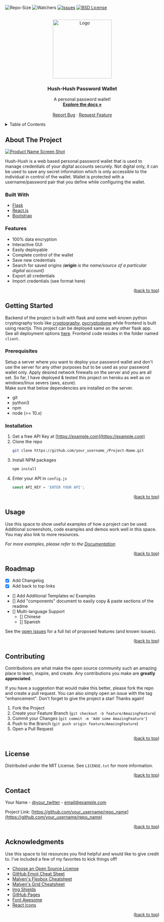 <div id="top"></div>


<!-- PROJECT SHIELDS -->
![Repo-Size][repo-size-shield]
![Watchers][watchers-shield]
[![Issues][issues-shield]][issues-url]
[![BSD License][license-shield]][license-url]



<!-- PROJECT LOGO -->
<br />
<div align="center">
  <a href="https://github.com/afraz-khan/hush-hush">
    <img src="https://i.ibb.co/0ts8L6D/logo192.png" alt="Logo" width="192" height="192">
  </a>

  <h3 align="center">Hush-Hush Password Wallet</h3>

  <p align="center">
    A personal password wallet!
    <br />
    <a href="https://github.com/othneildrew/Best-README-Template"><strong>Explore the docs »</strong></a>
    <br />
    <br />
    <a href="https://github.com/afraz-khan/hush-hush/issues">Report Bug</a>
    ·
    <a href="https://github.com/afraz-khan/hush-hush/issues">Request Feature</a>
  </p>
</div>


<!-- TABLE OF CONTENTS -->


<details>
  <summary>Table of Contents</summary>
  <ol>
    <li>
      <a href="#about-the-project">About The Project</a>
      <ul>
        <li><a href="#built-with">Built With</a></li>
        <li><a href="#features">Features</a></li>
      </ul>
    </li>
    <li>
      <a href="#getting-started">Getting Started</a>
      <ul>
        <li><a href="#prerequisites">Prerequisites</a></li>
        <li><a href="#installation">Installation</a></li>
      </ul>
    </li>
    <li><a href="#usage">Usage</a></li>
    <li><a href="#roadmap">Roadmap</a></li>
    <li><a href="#contributing">Contributing</a></li>
    <li><a href="#license">License</a></li>
    <li><a href="#contact">Contact</a></li>
    <li><a href="#acknowledgments">Acknowledgments</a></li>
  </ol>
</details>



<!-- ABOUT THE PROJECT -->
## About The Project

[![Product Name Screen Shot][product-screenshot]](https://example.com)

Hush-Hush is a web based personal password wallet that is used to manage credentials of your digital accounts securely. Not digital only, it can be used to save any secret information which is only accessible to the individual in control of the wallet. Wallet is protected with a username/password pair that you define while configuring the wallet.



### Built With


* [Flask](https://flask.palletsprojects.com/)
* [React.js](https://reactjs.org/)
* [Bootstrap](https://getbootstrap.com)


### Features
- 100% data encryption
- Interactive GUI
- Easily deployable
- Complete control of the wallet
- Save new credentials
- Search for saved origins _(**origin** is the name/source of a particular digital account)_
- Export all credentials
- Import credentials (see format here)

<p align="right">(<a href="#top">back to top</a>)</p>

<!-- GETTING STARTED -->
## Getting Started

Backend of the project is built with flask and some well-known python cryptography tools like [cryptography](https://cryptography.io/), [pycryptodome](https://pycryptodome.readthedocs.io/) while frontend is built using reactjs. This project can be deployed same as any other flask app. See all deployment options [here](https://flask.palletsprojects.com/en/2.0.x/deploying/index.html). Frontend code resides in the folder named `client`.


### Prerequisites
Setup a server where you want to deploy your password wallet and don't use the server for any other purposes but to be used as your password wallet only. Apply desired network firewalls on the server and you are all set. So far, I have deployed & tested this project on heroku as well as on windows/linux severs (aws, azure).  
Make sure that below dependencies are installed on the server.

* git
* python3
* npm 
* node (>= 10.x)

### Installation

1. Get a free API Key at [https://example.com](https://example.com)
2. Clone the repo
   ```sh
   git clone https://github.com/your_username_/Project-Name.git
   ```
3. Install NPM packages
   ```sh
   npm install
   ```
4. Enter your API in `config.js`
   ```js
   const API_KEY = 'ENTER YOUR API';
   ```

<p align="right">(<a href="#top">back to top</a>)</p>



<!-- USAGE EXAMPLES -->
## Usage

Use this space to show useful examples of how a project can be used. Additional screenshots, code examples and demos work well in this space. You may also link to more resources.

_For more examples, please refer to the [Documentation](https://example.com)_

<p align="right">(<a href="#top">back to top</a>)</p>



<!-- ROADMAP -->
## Roadmap

- [x] Add Changelog
- [x] Add back to top links
- [] Add Additional Templates w/ Examples
- [] Add "components" document to easily copy & paste sections of the readme
- [] Multi-language Support
    - [] Chinese
    - [] Spanish

See the [open issues](https://github.com/othneildrew/Best-README-Template/issues) for a full list of proposed features (and known issues).

<p align="right">(<a href="#top">back to top</a>)</p>



<!-- CONTRIBUTING -->
## Contributing

Contributions are what make the open source community such an amazing place to learn, inspire, and create. Any contributions you make are **greatly appreciated**.

If you have a suggestion that would make this better, please fork the repo and create a pull request. You can also simply open an issue with the tag "enhancement".
Don't forget to give the project a star! Thanks again!

1. Fork the Project
2. Create your Feature Branch (`git checkout -b feature/AmazingFeature`)
3. Commit your Changes (`git commit -m 'Add some AmazingFeature'`)
4. Push to the Branch (`git push origin feature/AmazingFeature`)
5. Open a Pull Request

<p align="right">(<a href="#top">back to top</a>)</p>



<!-- LICENSE -->
## License

Distributed under the MIT License. See `LICENSE.txt` for more information.

<p align="right">(<a href="#top">back to top</a>)</p>



<!-- CONTACT -->
## Contact

Your Name - [@your_twitter](https://twitter.com/your_username) - email@example.com

Project Link: [https://github.com/your_username/repo_name](https://github.com/your_username/repo_name)

<p align="right">(<a href="#top">back to top</a>)</p>



<!-- ACKNOWLEDGMENTS -->
## Acknowledgments

Use this space to list resources you find helpful and would like to give credit to. I've included a few of my favorites to kick things off!

* [Choose an Open Source License](https://choosealicense.com)
* [GitHub Emoji Cheat Sheet](https://www.webpagefx.com/tools/emoji-cheat-sheet)
* [Malven's Flexbox Cheatsheet](https://flexbox.malven.co/)
* [Malven's Grid Cheatsheet](https://grid.malven.co/)
* [Img Shields](https://shields.io)
* [GitHub Pages](https://pages.github.com)
* [Font Awesome](https://fontawesome.com)
* [React Icons](https://react-icons.github.io/react-icons/search)

<p align="right">(<a href="#top">back to top</a>)</p>



<!-- MARKDOWN LINKS & IMAGES -->
<!-- https://www.markdownguide.org/basic-syntax/#reference-style-links -->
[repo-size-shield]: https://img.shields.io/github/repo-size/afraz-khan/hush-hush?logo=github&style=for-the-badge
[watchers-shield]: https://img.shields.io/github/watchers/afraz-khan/hush-hush?color=%23fac55a&style=for-the-badge
[contributors-shield]: https://img.shields.io/github/contributors/afraz-khan/hush-hush?style=for-the-badge
[contributors-url]: https://github.com/afraz-khan/hush-hush/graphs/contributors
[forks-shield]: https://img.shields.io/github/forks/afraz-khan/hush-hush?color=%239afc4e&logo=github&style=for-the-badge
[forks-url]: https://github.com/afraz-khan/hush-hush/network/members
[stars-shield]: https://img.shields.io/github/stars/afraz-khan/hush-hush?color=%2334959e&logo=github&style=for-the-badge
[stars-url]: https://github.com/afraz-khan/hush-hush/stargazers
[issues-shield]: https://img.shields.io/github/issues/afraz-khan/hush-hush?logo=github&style=for-the-badge
[issues-url]: https://github.com/afraz-khan/hush-hush/issues
[license-shield]: https://img.shields.io/github/license/afraz-khan/hush-hush?color=%23d1d1d1&style=for-the-badge
[license-url]: https://github.com/afraz-khan/hush-hush/blob/main/LICENSE
[linkedin-shield]: https://img.shields.io/badge/-LinkedIn-black.svg?style=for-the-badge&logo=linkedin&colorB=555
[linkedin-url]: https://linkedin.com/in/afraz-khan
[product-screenshot]: https://i.ibb.co/NsSL4GH/hush-hush-demo.png
